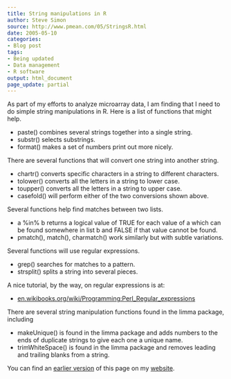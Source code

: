 ```yaml
---
title: String manipulations in R
author: Steve Simon
source: http://www.pmean.com/05/StringsR.html
date: 2005-05-10
categories:
- Blog post
tags:
- Being updated
- Data management
- R software
output: html_document
page_update: partial
---
```

As part of my efforts to analyze microarray data, I am finding that I
need to do simple string manipulations in R. Here is a list of functions
that might help.

- paste() combines several strings together into a single string.
- substr() selects substrings.
- format() makes a set of numbers print out more nicely.

There are several functions that will convert one string into another
string.

- chartr() converts specific characters in a string to different
characters.
- tolower() converts all the letters in a string to lower case.
- toupper() converts all the letters in a string to upper case.
- casefold() will perform either of the two conversions shown above.

Several functions help find matches between two lists.

- a %in% b returns a logical value of TRUE for each value of a which
can be found somewhere in list b and FALSE if that value cannot be
found.
- pmatch(), match(), charmatch() work similarly but with subtle
variations.

Several functions will use regular expressions.

- grep() searches for matches to a pattern.
- strsplit() splits a string into several pieces.

A nice tutorial, by the way, on regular expressions is at:

- [en.wikibooks.org/wiki/Programming:Perl\_Regular\_expressions](http://en.wikibooks.org/wiki/Programming:Perl_Regular_expressions)

There are several string manipulation functions found in the limma
package, including

- makeUnique() is found in the limma package and adds numbers to the
ends of duplicate strings to give each one a unique name.
- trimWhiteSpace() is found in the limma package and removes leading
and trailing blanks from a string.

You can find an [earlier version][sim1] of this page on my [website][sim2].

[sim1]: http://www.pmean.com/05/StringsR.html
[sim2]: http://www.pmean.com
